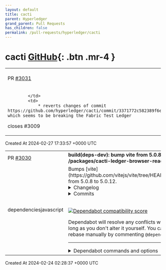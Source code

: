 ```yaml
---
layout: default
title: cacti
parent: Hyperledger
grand_parent: Pull Requests
has_children: false
permalink: /pull-requests/hyperledger/cacti
---
```


# cacti <span class="fs-3 right-align">[GitHub](https://github.com/hyperledger/cacti){: .btn .mr-4 }</span>


<div>
    <table>
        <tr>
            <td>
                PR <a href="https://github.com/hyperledger/cacti/pull/3031" class=".btn">#3031</a>
            </td>
            <td>
                <b>
                    fix(fabric-test-ledger): fix INVALID_ENDORSER_TRANSACTION error
                </b>
            </td>
        </tr>
        <tr>
            <td>
                
            </td>
            <td>
                * reverts changes of commit https://github.com/hyperledger/cacti/commit/3371772c582389f6ee0c6fb66af875dd93cc94c6, which seems to be breaking the Fabric Test Ledger

closes #3009
            </td>
        </tr>
    </table>
    <div class="right-align">
        Created At 2024-02-27 17:33:57 +0000 UTC
    </div>
</div>

<div>
    <table>
        <tr>
            <td>
                PR <a href="https://github.com/hyperledger/cacti/pull/3030" class=".btn">#3030</a>
            </td>
            <td>
                <b>
                    build(deps-dev): bump vite from 5.0.8 to 5.0.12 in /packages/cacti-ledger-browser-react
                </b>
            </td>
        </tr>
        <tr>
            <td>
                <span class="chip">dependencies</span><span class="chip">javascript</span>
            </td>
            <td>
                Bumps [vite](https://github.com/vitejs/vite/tree/HEAD/packages/vite) from 5.0.8 to 5.0.12.
<details>
<summary>Changelog</summary>
<p><em>Sourced from <a href="https://github.com/vitejs/vite/blob/v5.0.12/packages/vite/CHANGELOG.md">vite's changelog</a>.</em></p>
<blockquote>
<h2><!-- raw HTML omitted -->5.0.12 (2024-01-19)<!-- raw HTML omitted --></h2>
<ul>
<li>fix: await <code>configResolved</code> hooks of worker plugins (<a href="https://github.com/vitejs/vite/tree/HEAD/packages/vite/issues/15597">#15597</a>) (<a href="https://github.com/vitejs/vite/tree/HEAD/packages/vite/issues/15605">#15605</a>) (<a href="https://github.com/vitejs/vite/commit/ef89f80">ef89f80</a>), closes <a href="https://redirect.github.com/vitejs/vite/issues/15597">#15597</a> <a href="https://redirect.github.com/vitejs/vite/issues/15605">#15605</a></li>
<li>fix: fs deny for case insensitive systems (<a href="https://github.com/vitejs/vite/tree/HEAD/packages/vite/issues/15653">#15653</a>) (<a href="https://github.com/vitejs/vite/commit/91641c4">91641c4</a>), closes <a href="https://redirect.github.com/vitejs/vite/issues/15653">#15653</a></li>
</ul>
<h2><!-- raw HTML omitted -->5.0.11 (2024-01-05)<!-- raw HTML omitted --></h2>
<ul>
<li>fix: don't pretransform classic script links (<a href="https://github.com/vitejs/vite/tree/HEAD/packages/vite/issues/15361">#15361</a>) (<a href="https://github.com/vitejs/vite/commit/19e3c9a">19e3c9a</a>), closes <a href="https://redirect.github.com/vitejs/vite/issues/15361">#15361</a></li>
<li>fix: inject <code>__vite__mapDeps</code> code before sourcemap file comment (<a href="https://github.com/vitejs/vite/tree/HEAD/packages/vite/issues/15483">#15483</a>) (<a href="https://github.com/vitejs/vite/commit/d2aa096">d2aa096</a>), closes <a href="https://redirect.github.com/vitejs/vite/issues/15483">#15483</a></li>
<li>fix(assets): avoid splitting <code>,</code> inside base64 value of <code>srcset</code> attribute (<a href="https://github.com/vitejs/vite/tree/HEAD/packages/vite/issues/15422">#15422</a>) (<a href="https://github.com/vitejs/vite/commit/8de7bd2">8de7bd2</a>), closes <a href="https://redirect.github.com/vitejs/vite/issues/15422">#15422</a></li>
<li>fix(html): handle offset magic-string slice error (<a href="https://github.com/vitejs/vite/tree/HEAD/packages/vite/issues/15435">#15435</a>) (<a href="https://github.com/vitejs/vite/commit/5ea9edb">5ea9edb</a>), closes <a href="https://redirect.github.com/vitejs/vite/issues/15435">#15435</a></li>
<li>chore(deps): update dependency strip-literal to v2 (<a href="https://github.com/vitejs/vite/tree/HEAD/packages/vite/issues/15475">#15475</a>) (<a href="https://github.com/vitejs/vite/commit/49d21fe">49d21fe</a>), closes <a href="https://redirect.github.com/vitejs/vite/issues/15475">#15475</a></li>
<li>chore(deps): update tj-actions/changed-files action to v41 (<a href="https://github.com/vitejs/vite/tree/HEAD/packages/vite/issues/15476">#15476</a>) (<a href="https://github.com/vitejs/vite/commit/2a540ee">2a540ee</a>), closes <a href="https://redirect.github.com/vitejs/vite/issues/15476">#15476</a></li>
</ul>
<h2><!-- raw HTML omitted -->5.0.10 (2023-12-15)<!-- raw HTML omitted --></h2>
<ul>
<li>fix: omit protocol does not require pre-transform (<a href="https://github.com/vitejs/vite/tree/HEAD/packages/vite/issues/15355">#15355</a>) (<a href="https://github.com/vitejs/vite/commit/d9ae1b2">d9ae1b2</a>), closes <a href="https://redirect.github.com/vitejs/vite/issues/15355">#15355</a></li>
<li>fix(build): use base64 for inline SVG if it contains both single and double quotes (<a href="https://github.com/vitejs/vite/tree/HEAD/packages/vite/issues/15271">#15271</a>) (<a href="https://github.com/vitejs/vite/commit/1bbff16">1bbff16</a>), closes <a href="https://redirect.github.com/vitejs/vite/issues/15271">#15271</a></li>
</ul>
<h2><!-- raw HTML omitted -->5.0.9 (2023-12-14)<!-- raw HTML omitted --></h2>
<ul>
<li>fix: htmlFallbackMiddleware for favicon (<a href="https://github.com/vitejs/vite/tree/HEAD/packages/vite/issues/15301">#15301</a>) (<a href="https://github.com/vitejs/vite/commit/c902545">c902545</a>), closes <a href="https://redirect.github.com/vitejs/vite/issues/15301">#15301</a></li>
<li>fix: more stable hash calculation for depsOptimize (<a href="https://github.com/vitejs/vite/tree/HEAD/packages/vite/issues/15337">#15337</a>) (<a href="https://github.com/vitejs/vite/commit/2b39fe6">2b39fe6</a>), closes <a href="https://redirect.github.com/vitejs/vite/issues/15337">#15337</a></li>
<li>fix(scanner): catch all external files for glob imports (<a href="https://github.com/vitejs/vite/tree/HEAD/packages/vite/issues/15286">#15286</a>) (<a href="https://github.com/vitejs/vite/commit/129d0d0">129d0d0</a>), closes <a href="https://redirect.github.com/vitejs/vite/issues/15286">#15286</a></li>
<li>fix(server): avoid chokidar throttling on startup (<a href="https://github.com/vitejs/vite/tree/HEAD/packages/vite/issues/15347">#15347</a>) (<a href="https://github.com/vitejs/vite/commit/56a5740">56a5740</a>), closes <a href="https://redirect.github.com/vitejs/vite/issues/15347">#15347</a></li>
<li>fix(worker): replace <code>import.meta</code> correctly for IIFE worker (<a href="https://github.com/vitejs/vite/tree/HEAD/packages/vite/issues/15321">#15321</a>) (<a href="https://github.com/vitejs/vite/commit/08d093c">08d093c</a>), closes <a href="https://redirect.github.com/vitejs/vite/issues/15321">#15321</a></li>
<li>feat: log re-optimization reasons (<a href="https://github.com/vitejs/vite/tree/HEAD/packages/vite/issues/15339">#15339</a>) (<a href="https://github.com/vitejs/vite/commit/b1a6c84">b1a6c84</a>), closes <a href="https://redirect.github.com/vitejs/vite/issues/15339">#15339</a></li>
<li>chore: temporary typo (<a href="https://github.com/vitejs/vite/tree/HEAD/packages/vite/issues/15329">#15329</a>) (<a href="https://github.com/vitejs/vite/commit/7b71854">7b71854</a>), closes <a href="https://redirect.github.com/vitejs/vite/issues/15329">#15329</a></li>
<li>perf: avoid computing paths on each request (<a href="https://github.com/vitejs/vite/tree/HEAD/packages/vite/issues/15318">#15318</a>) (<a href="https://github.com/vitejs/vite/commit/0506812">0506812</a>), closes <a href="https://redirect.github.com/vitejs/vite/issues/15318">#15318</a></li>
<li>perf: temporary hack to avoid fs checks for /<a href="https://github.com/react-refresh"><code>@​react-refresh</code></a> (<a href="https://github.com/vitejs/vite/tree/HEAD/packages/vite/issues/15299">#15299</a>) (<a href="https://github.com/vitejs/vite/commit/b1d6211">b1d6211</a>), closes <a href="https://redirect.github.com/vitejs/vite/issues/15299">#15299</a></li>
</ul>
</blockquote>
</details>
<details>
<summary>Commits</summary>
<ul>
<li><a href="https://github.com/vitejs/vite/commit/ee81e196769c102a6b1bf30f8444ccde236e71d5"><code>ee81e19</code></a> release: v5.0.12</li>
<li><a href="https://github.com/vitejs/vite/commit/91641c4da0a011d4c5352e88fc68389d4e1289a5"><code>91641c4</code></a> fix: fs deny for case insensitive systems (<a href="https://github.com/vitejs/vite/tree/HEAD/packages/vite/issues/15653">#15653</a>)</li>
<li><a href="https://github.com/vitejs/vite/commit/ef89f8092f0eb1d8fd7d21256e6af8c4e64fe9b2"><code>ef89f80</code></a> fix: await <code>configResolved</code> hooks of worker plugins (<a href="https://github.com/vitejs/vite/tree/HEAD/packages/vite/issues/15597">#15597</a>) (<a href="https://github.com/vitejs/vite/tree/HEAD/packages/vite/issues/15605">#15605</a>)</li>
<li><a href="https://github.com/vitejs/vite/commit/b44c49302ffbf0c82f984f6219ed6376d1e4552a"><code>b44c493</code></a> release: v5.0.11</li>
<li><a href="https://github.com/vitejs/vite/commit/d2aa0969ee316000d3b957d7e879f001e85e369e"><code>d2aa096</code></a> fix: inject <code>__vite__mapDeps</code> code before sourcemap file comment (<a href="https://github.com/vitejs/vite/tree/HEAD/packages/vite/issues/15483">#15483</a>)</li>
<li><a href="https://github.com/vitejs/vite/commit/2a540eee82f9a31deff8215bdbdccfa46d494a06"><code>2a540ee</code></a> chore(deps): update tj-actions/changed-files action to v41 (<a href="https://github.com/vitejs/vite/tree/HEAD/packages/vite/issues/15476">#15476</a>)</li>
<li><a href="https://github.com/vitejs/vite/commit/5ea9edbc9ceb991e85f893fe62d68ed028677451"><code>5ea9edb</code></a> fix(html): handle offset magic-string slice error (<a href="https://github.com/vitejs/vite/tree/HEAD/packages/vite/issues/15435">#15435</a>)</li>
<li><a href="https://github.com/vitejs/vite/commit/49d21fe1feaac30dee0196bd484480a8000a4363"><code>49d21fe</code></a> chore(deps): update dependency strip-literal to v2 (<a href="https://github.com/vitejs/vite/tree/HEAD/packages/vite/issues/15475">#15475</a>)</li>
<li><a href="https://github.com/vitejs/vite/commit/8de7bd2b68db27b83d9484cc8d4e26436615168e"><code>8de7bd2</code></a> fix(assets): avoid splitting <code>,</code> inside base64 value of <code>srcset</code> attribute (#...</li>
<li><a href="https://github.com/vitejs/vite/commit/19e3c9a8a16847486fbad8a8cd48fc771b1538bb"><code>19e3c9a</code></a> fix: don't pretransform classic script links (<a href="https://github.com/vitejs/vite/tree/HEAD/packages/vite/issues/15361">#15361</a>)</li>
<li>Additional commits viewable in <a href="https://github.com/vitejs/vite/commits/v5.0.12/packages/vite">compare view</a></li>
</ul>
</details>
<br />


[![Dependabot compatibility score](https://dependabot-badges.githubapp.com/badges/compatibility_score?dependency-name=vite&package-manager=npm_and_yarn&previous-version=5.0.8&new-version=5.0.12)](https://docs.github.com/en/github/managing-security-vulnerabilities/about-dependabot-security-updates#about-compatibility-scores)

Dependabot will resolve any conflicts with this PR as long as you don't alter it yourself. You can also trigger a rebase manually by commenting `@dependabot rebase`.

[//]: # (dependabot-automerge-start)
[//]: # (dependabot-automerge-end)

---

<details>
<summary>Dependabot commands and options</summary>
<br />

You can trigger Dependabot actions by commenting on this PR:
- `@dependabot rebase` will rebase this PR
- `@dependabot recreate` will recreate this PR, overwriting any edits that have been made to it
- `@dependabot merge` will merge this PR after your CI passes on it
- `@dependabot squash and merge` will squash and merge this PR after your CI passes on it
- `@dependabot cancel merge` will cancel a previously requested merge and block automerging
- `@dependabot reopen` will reopen this PR if it is closed
- `@dependabot close` will close this PR and stop Dependabot recreating it. You can achieve the same result by closing it manually
- `@dependabot show <dependency name> ignore conditions` will show all of the ignore conditions of the specified dependency
- `@dependabot ignore this major version` will close this PR and stop Dependabot creating any more for this major version (unless you reopen the PR or upgrade to it yourself)
- `@dependabot ignore this minor version` will close this PR and stop Dependabot creating any more for this minor version (unless you reopen the PR or upgrade to it yourself)
- `@dependabot ignore this dependency` will close this PR and stop Dependabot creating any more for this dependency (unless you reopen the PR or upgrade to it yourself)
You can disable automated security fix PRs for this repo from the [Security Alerts page](https://github.com/hyperledger/cacti/network/alerts).

</details>
            </td>
        </tr>
    </table>
    <div class="right-align">
        Created At 2024-02-24 02:28:37 +0000 UTC
    </div>
</div>

